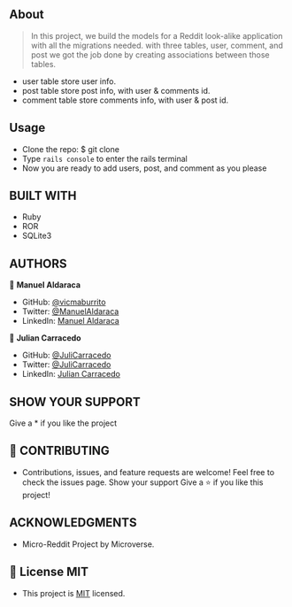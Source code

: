 ## About

> In this project, we build the models for a Reddit look-alike application with all the migrations needed. with three tables, user, comment, and post we got the job done by creating associations between those tables. 

- user table store user info.
- post table store post info, with user & comments id.
- comment table store comments info, with user & post id.

## Usage 

- Clone the repo: $ git clone
- Type `rails console` to enter the rails terminal
- Now you are ready to add users, post, and comment as you please


## BUILT WITH

- Ruby
- ROR 
- SQLite3

## AUTHORS

👤 **Manuel Aldaraca**

- GitHub: [@vicmaburrito](https://github.com/vicmaburrito)
- Twitter: [@ManuelAldaraca](https://twitter.com/ManuelAldaraca)
- LinkedIn: [Manuel Aldaraca](https://www.linkedin.com/in/manuel-aldaraca/)

👤 **Julian Carracedo**

- GitHub: [@JuliCarracedo](https://github.com/JuliCarracedo)
- Twitter: [@JuliCarracedo](JuliCarracedo)
- LinkedIn: [Julian Carracedo](JuliCarracedo)

## SHOW YOUR SUPPORT
Give a \* if you like the project

## 🤝 CONTRIBUTING
- Contributions, issues, and feature requests are welcome!
Feel free to check the issues page. Show your support
Give a ⭐️ if you like this project!

## ACKNOWLEDGMENTS

- Micro-Reddit Project by Microverse.

## 📝 License MIT
- This project is [MIT](./LICENSE) licensed.
